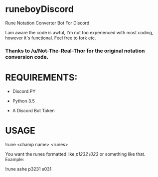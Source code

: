 # runeboyDiscord
Rune Notation Converter Bot For Discord

I am aware the code is awful, I'm not too experienced with most coding, however it's functional. Feel free to fork etc.

### Thanks to /u/Not-The-Real-Thor for the original notation conversion code.

# REQUIREMENTS:
* Discord.PY

* Python 3.5

* A Discord Bot Token


# USAGE
\!rune \<champ name> \<runes>

You want the runes formatted like _p1232 i023_ or something like that.
Example:

  !rune ashe p3231 s031
